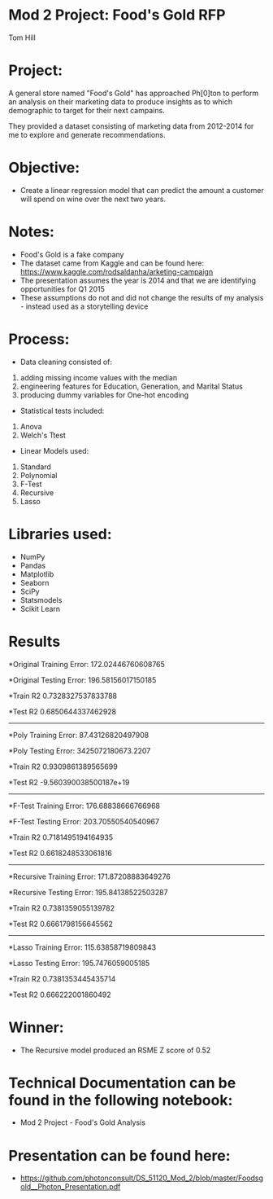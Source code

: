 # Mod 2 Project: Food's Gold RFP
Tom Hill

# Project:

A general store named "Food's Gold" has approached Ph[0]ton to perform an analysis on their marketing data to produce insights as to which demographic to target for their next campains.

They provided a dataset consisting of marketing data from 2012-2014 for me to explore and generate recommendations.

# Objective:

* Create a linear regression model that can predict the amount a customer will spend on wine over the next two years.

# Notes:

* Food's Gold is a fake company
* The dataset came from Kaggle and can be found here: https://www.kaggle.com/rodsaldanha/arketing-campaign
* The presentation assumes the year is 2014 and that we are identifying opportunities for Q1 2015
* These assumptions do not and did not change the results of my analysis - instead used as a storytelling device

# Process:

* Data cleaning consisted of:
1. adding missing income values with the median
2. engineering features for Education, Generation, and Marital Status
3. producing dummy variables for One-hot encoding
* Statistical tests included:
1. Anova
2. Welch's Ttest
* Linear Models used:
1. Standard
2. Polynomial
3. F-Test
4. Recursive
5. Lasso

# Libraries used:

* NumPy
* Pandas
* Matplotlib
* Seaborn
* SciPy
* Statsmodels
* Scikit Learn

# Results

*Original Training Error: 172.02446760608765

*Original Testing Error: 196.58156017150185

*Train R2 0.7328327537833788

*Test R2 0.6850644337462928

____

*Poly Training Error:  87.43126820497908 

*Poly Testing Error:  3425072180673.2207

*Train R2 0.9309861389565699 

*Test R2 -9.560390038500187e+19

____

*F-Test Training Error:  176.68838666766968 

*F-Test Testing Error:  203.70550540540967

*Train R2 0.7181495194164935 

*Test R2 0.6618248533061816

____

*Recursive Training Error:  171.87208883649276 

*Recursive Testing Error:  195.84138522503287

*Train R2 0.7381359055139782 

*Test R2 0.6661798156645562

____

*Lasso Training Error:  115.63858719809843 

*Lasso Testing Error:  195.7476059005185

*Train R2 0.7381353445435714 

*Test R2 0.666222001860492

# Winner:

* The Recursive model produced an RSME Z score of 0.52

# Technical Documentation can be found in the following notebook:

* Mod 2 Project - Food's Gold Analysis

# Presentation can be found here:

* https://github.com/photonconsult/DS_51120_Mod_2/blob/master/Foodsgold__Photon_Presentation.pdf



